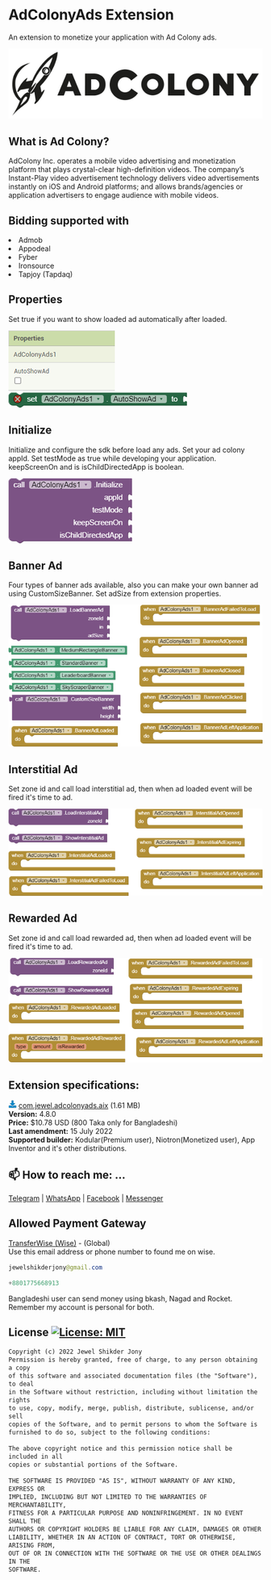 # AdColonyAds Extension
An extension to monetize your application with Ad Colony ads.

<img src="https://github.com/jewelshkjony/AdColonyAds/raw/main/images/logo-adcolony-600x.png"/>

## What is Ad Colony?
AdColony Inc. operates a mobile video advertising and monetization platform that plays crystal-clear high-definition videos. The company’s Instant-Play video advertisement technology delivers video advertisements instantly on iOS and Android platforms; and allows brands/agencies or application advertisers to engage audience with mobile videos.

## Bidding supported with
<li> Admob
<li> Appodeal
<li> Fyber
<li> Ironsource
<li> Tapjoy (Tapdaq)

## Properties
Set true if you want to show loaded ad automatically after loaded.

<img src="https://github.com/jewelshkjony/AdColonyAds/raw/main/images/property-1.png"/>

<img src="https://github.com/jewelshkjony/AdColonyAds/raw/main/images/property-2.png"/>

## Initialize
Initialize and configure the sdk before load any ads. Set your ad colony appId. Set testMode as true while developing your application. keepScreenOn and is isChildDirectedApp is boolean.

<img src="https://github.com/jewelshkjony/AdColonyAds/raw/main/images/initialize.png"/>

## Banner Ad
Four types of banner ads available, also you can make your own banner ad using CustomSizeBanner. Set adSize from extension properties.

<img src="https://github.com/jewelshkjony/AdColonyAds/raw/main/images/banner.png"/>

## Interstitial Ad
Set zone id and call load interstitial ad, then when ad loaded event will be fired it's time to ad.

<img src="https://github.com/jewelshkjony/AdColonyAds/raw/main/images/interstitial.png"/>


## Rewarded Ad
Set zone id and call load rewarded ad, then when ad loaded event will be fired it's time to ad.

<img src="https://github.com/jewelshkjony/AdColonyAds/raw/main/images/reward.png"/>

## Extension specifications:
<img src="https://github.com/jewelshkjony/StartappAds/raw/main/images/download-icon.png"/> <a href="https://t.me/jewelshkjony">com.jewel.adcolonyads.aix</a> (1.61 MB) \
<b>Version:</b> 4.8.0\
<b>Price:</b> $10.78 USD (800 Taka only for Bangladeshi)\
<b>Last amendment:</b> 15 July 2022\
<b>Supported builder:</b> Kodular(Premium user), Niotron(Monetized user),  App Inventor and it's other distributions.

## 📫 How to reach me: ...

<a href="https://t.me/jewelshkjony">Telegram</a> | <a href="https://wa.me/8801775668913">WhatsApp</a> | <a href="https://fb.com/jewelshkjony">Facebook</a> | <a href="https://m.me/jewelshkjony">Messenger</a>

## Allowed Payment Gateway
<a href="https://wise.com/invite/ua/dulald4">TransferWise (Wise)</a> - (Global) \
Use this email address or phone number to found me on wise.
````java
jewelshikderjony@gmail.com
````
````java
+8801775668913
````
Bangladeshi user can send money using bkash, Nagad and Rocket. Remember my account is personal for both.

## License [![License: MIT](https://img.shields.io/badge/License-MIT-yellow.svg)](https://opensource.org/licenses/MIT)
    Copyright (c) 2022 Jewel Shikder Jony
    Permission is hereby granted, free of charge, to any person obtaining a copy
    of this software and associated documentation files (the "Software"), to deal
    in the Software without restriction, including without limitation the rights
    to use, copy, modify, merge, publish, distribute, sublicense, and/or sell
    copies of the Software, and to permit persons to whom the Software is
    furnished to do so, subject to the following conditions:
    
    The above copyright notice and this permission notice shall be included in all
    copies or substantial portions of the Software.
    
    THE SOFTWARE IS PROVIDED "AS IS", WITHOUT WARRANTY OF ANY KIND, EXPRESS OR
    IMPLIED, INCLUDING BUT NOT LIMITED TO THE WARRANTIES OF MERCHANTABILITY,
    FITNESS FOR A PARTICULAR PURPOSE AND NONINFRINGEMENT. IN NO EVENT SHALL THE
    AUTHORS OR COPYRIGHT HOLDERS BE LIABLE FOR ANY CLAIM, DAMAGES OR OTHER
    LIABILITY, WHETHER IN AN ACTION OF CONTRACT, TORT OR OTHERWISE, ARISING FROM,
    OUT OF OR IN CONNECTION WITH THE SOFTWARE OR THE USE OR OTHER DEALINGS IN THE
    SOFTWARE.
